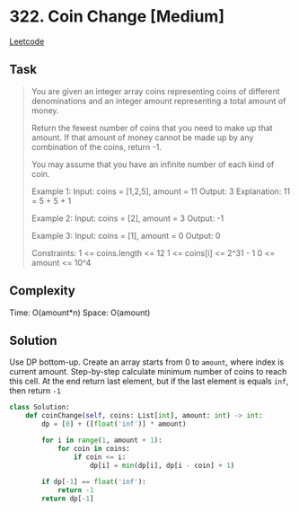 # 322. Coin Change [Medium]

[Leetcode](https://leetcode.com/problems/coin-change/description/)

## Task

> You are given an integer array coins representing coins of different denominations and an integer amount representing a total amount of money.
> 
> Return the fewest number of coins that you need to make up that amount. If that amount of money cannot be made up by any combination of the coins, return -1.
> 
> You may assume that you have an infinite number of each kind of coin.
> 
> Example 1:
> Input: coins = [1,2,5], amount = 11
> Output: 3
> Explanation: 11 = 5 + 5 + 1
> 
> Example 2:
> Input: coins = [2], amount = 3
> Output: -1
> 
> Example 3:
> Input: coins = [1], amount = 0
> Output: 0
> 
> Constraints:
>     1 <= coins.length <= 12
>     1 <= coins[i] <= 2^31 - 1
>     0 <= amount <= 10^4

## Complexity

Time: O(amount*n)
Space: O(amount)

## Solution

Use DP bottom-up. Create an array starts from 0 to `amount`, where index is current amount. Step-by-step calculate minimum number of coins to reach this cell. At the end return last element, but if the last element is equals `inf`, then return `-1`

```python
class Solution:
    def coinChange(self, coins: List[int], amount: int) -> int:
        dp = [0] + ([float('inf')] * amount)

        for i in range(1, amount + 1):
            for coin in coins:
                if coin <= i:
                    dp[i] = min(dp[i], dp[i - coin] + 1)
        
        if dp[-1] == float('inf'):
            return -1
        return dp[-1]
```